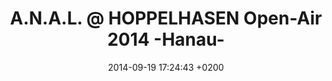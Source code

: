 ---
layout: post
title: "A.N.A.L. @ HOPPELHASEN Open-Air 2014 -Hanau-"
date: 2014-09-19 17:24:43 +0200
track_id: 164895076
track_url: https://soundcloud.com/a-n-a-l/anal-hoppelhasen-open-air-2014-hanau
---